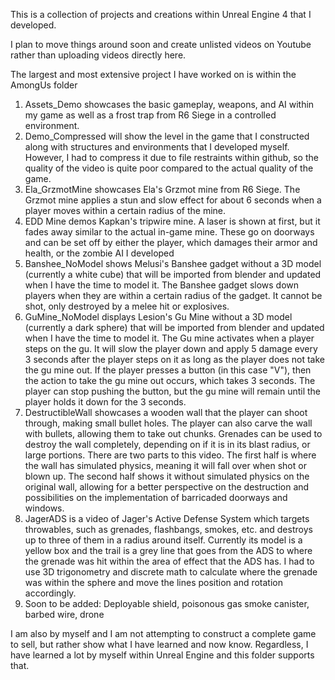 This is a collection of projects and creations within Unreal Engine 4 that I developed.

I plan to move things around soon and create unlisted videos on Youtube rather than uploading videos directly here.

The largest and most extensive project I have worked on is within the AmongUs folder

1) Assets_Demo showcases the basic gameplay, weapons, and AI within my game as well as a frost trap from R6 Siege in a controlled environment.
2) Demo_Compressed will show the level in the game that I constructed along with structures and environments that I developed myself.
However, I had to compress it due to file restraints within github, so the quality of the video is quite poor compared to the
actual quality of the game.
3) Ela_GrzmotMine showcases Ela's Grzmot mine from R6 Siege. The Grzmot mine applies a stun and slow effect for about 6 seconds when a player moves within a certain radius of the mine.
4) EDD Mine demos Kapkan's tripwire mine. A laser is shown at first, but it fades away similar to the actual in-game mine.
These go on doorways and can be set off by either the player, which damages their armor and health, or the zombie AI I developed
5) Banshee_NoModel shows Melusi's Banshee gadget without a 3D model (currently a white cube) that will be imported from blender and updated when I have the time to model it.
The Banshee gadget slows down players when they are within a certain radius of the gadget. It cannot be shot, only destroyed by a melee hit or explosives.
6) GuMine_NoModel displays Lesion's Gu Mine without a 3D model (currently a dark sphere) that will be imported from blender and updated when I have the time to model it.
The Gu mine activates when a player steps on the gu. It will slow the player down and apply 5 damage every 3 seconds after the player steps on it as long as the player does not take the gu mine out. If the player presses a button (in this case "V"), then the action to take the gu mine out occurs, which takes 3 seconds. The player can stop pushing the button, but the gu mine will remain until the player holds it down for the 3 seconds.
7) DestructibleWall showcases a wooden wall that the player can shoot through, making small bullet holes. The player can also carve the wall with bullets, allowing them to take out chunks. Grenades can be used to destroy the wall completely, depending on if it is in its blast radius, or large portions. There are two parts to this video. The first half is where the wall has simulated physics, meaning it will fall over when shot or blown up. The second half shows it without simulated physics on the original wall, allowing for a better perspective on the destruction and possibilities on the implementation of barricaded doorways and windows.
8) JagerADS is a video of Jager's Active Defense System which targets throwables, such as grenades, flashbangs, smokes, etc. and destroys up to three of them in a radius around itself. Currently its model is a yellow box and the trail is a grey line that goes from the ADS to where the grenade was hit within the area of effect that the ADS has. I had to use 3D trigonometry and discrete math to calculate where the grenade was within the sphere and move the lines position and rotation accordingly.
9) Soon to be added: Deployable shield, poisonous gas smoke canister, barbed wire, drone

I am also by myself and I am not attempting to construct a complete game to sell, but rather show what I have learned and now know.
Regardless, I have learned a lot by myself within Unreal Engine and this folder supports that.
